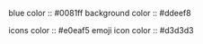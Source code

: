 blue color :: #0081ff
background color :: #ddeef8

icons color :: #e0eaf5
emoji icon color :: #d3d3d3
